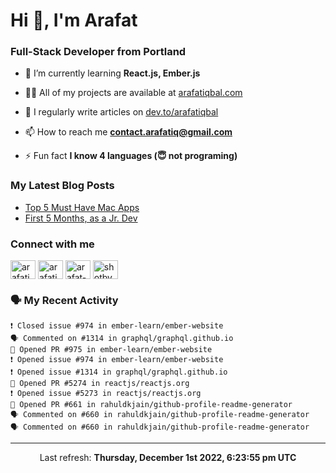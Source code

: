 <h1 align="left">Hi 👋, I'm Arafat</h1>
<h3 align="left">Full-Stack Developer from Portland</h3>

- 🌱 I’m currently learning **React.js, Ember.js**

- 👨‍💻 All of my projects are available at [arafatiqbal.com](https://arafatiqbal.com/)

- 📝 I regularly write articles on [dev.to/arafatiqbal](https://dev.to/arafatiqbal)

- 📫 How to reach me **contact.arafatiq@gmail.com**

- ⚡ Fun fact **I know 4 languages (😇 not programing)**

### My Latest Blog Posts
<!-- BLOG-POST-LIST:START -->
- [Top 5 Must Have Mac Apps](https://dev.to/arafatiqbal/top-5-must-have-mac-apps-16n3)
- [First 5 Months, as a Jr. Dev](https://dev.to/arafatiqbal/first-5-months-as-a-jr-dev-2abl)
<!-- BLOG-POST-LIST:END -->

<h3 align="left">Connect with me</h3>
<p align="left">
<a href="https://dev.to/arafatiqbal" target="blank"><img align="center" src="https://d2fltix0v2e0sb.cloudfront.net/dev-badge.svg" alt="arafatiqbal" height="30" width="40" /></a>
<a href="https://twitter.com/arafati98" target="blank"><img align="center" src="https://raw.githubusercontent.com/rahuldkjain/github-profile-readme-generator/master/src/images/icons/Social/twitter.svg" alt="arafati98" height="30" width="40" /></a>
<a href="https://linkedin.com/in/arafat-iqbal" target="blank"><img align="center" src="https://raw.githubusercontent.com/rahuldkjain/github-profile-readme-generator/master/src/images/icons/Social/linked-in-alt.svg" alt="arafat-iqbal" height="30" width="40" /></a>
<a href="https://instagram.com/shotbyarafat" target="blank"><img align="center" src="https://raw.githubusercontent.com/rahuldkjain/github-profile-readme-generator/master/src/images/icons/Social/instagram.svg" alt="shotbyarafat" height="30" width="40" /></a>
</p>

### 🗣 My Recent Activity
```
❗️ Closed issue #974 in ember-learn/ember-website
🗣 Commented on #1314 in graphql/graphql.github.io
💪 Opened PR #975 in ember-learn/ember-website
❗️ Opened issue #974 in ember-learn/ember-website
❗️ Opened issue #1314 in graphql/graphql.github.io
💪 Opened PR #5274 in reactjs/reactjs.org
❗️ Opened issue #5273 in reactjs/reactjs.org
💪 Opened PR #661 in rahuldkjain/github-profile-readme-generator
🗣 Commented on #660 in rahuldkjain/github-profile-readme-generator
🗣 Commented on #660 in rahuldkjain/github-profile-readme-generator
```

------------
<p align="center">Last refresh: <b>Thursday, December 1st 2022, 6:23:55 pm UTC</b></p>
